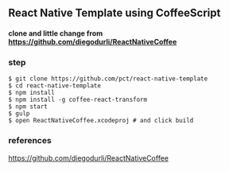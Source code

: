 ## React Native Template using CoffeeScript

#### clone and little change from https://github.com/diegodurli/ReactNativeCoffee

### step

    $ git clone https://github.com/pct/react-native-template
    $ cd react-native-template
    $ npm install
    $ npm install -g coffee-react-transform
    $ npm start
    $ gulp
    $ open ReactNativeCoffee.xcodeproj # and click build

### references 

https://github.com/diegodurli/ReactNativeCoffee
